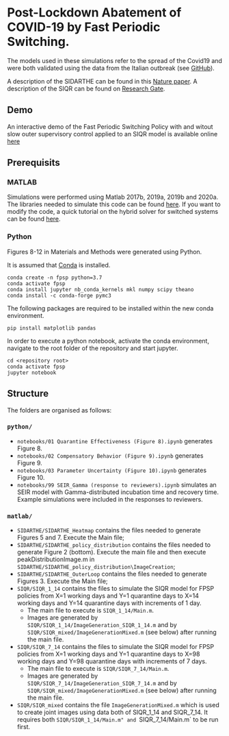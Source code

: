 # Post-Lockdown Abatement of COVID-19 by Fast Periodic Switching.

The models used in these simulations refer to the spread of the Covid19 and were both validated using the data from the Italian outbreak (see [GitHub](https://github.com/pcm-dpc/COVID-19)).

A description of the SIDARTHE can be found in this [Nature paper](https://www.nature.com/articles/s41591-020-0883-7).
A description of the SIQR can be found on [Research Gate]( https://www.researchgate.net/publication/339915690_Quantifying_undetected_COVID-19_cases_and_effects_of_containment_measures_in_Italy_Predicting_phase_2_dynamics).

## Demo

An interactive demo of the Fast Periodic Switching Policy with and witout slow outer supervisory control applied to an SIQR model is available online [here](http://samoa.dcs.gla.ac.uk/covid19dashboard/2020_10_06_group_siqr)

## Prerequisits

### MATLAB

Simulations were performed using Matlab 2017b, 2019a, 2019b and 2020a.
The libraries needed to simulate this code can be found [here](https://it.mathworks.com/matlabcentral/fileexchange/41372-hybrid-equations-toolbox-v2-04).
If you want to modify the code, a quick tutorial on the hybrid solver for switched systems can be found [here](https://www.mathworks.com/videos/hyeq-a-toolbox-for-simulation-of-hybrid-dynamical-systems-81992.html).

### Python

Figures 8-12 in Materials and Methods were generated using Python.

It is assumed that [Conda](https://docs.conda.io/en/latest/miniconda.html) is installed.
```
conda create -n fpsp python=3.7
conda activate fpsp
conda install jupyter nb_conda_kernels mkl numpy scipy theano
conda install -c conda-forge pymc3
```

The following packages are required to be installed within the new conda environment.

`pip install matplotlib pandas  `

In order to execute a python notebook, activate the conda environment, navigate to the root folder of the repository and start jupyter.

```
cd <repository root>
conda activate fpsp
jupyter notebook
```

## Structure

The folders are organised as follows: 

### `python/`

- `notebooks/01 Quarantine Effectiveness (Figure 8).ipynb` generates Figure 8.
- `notebooks/02 Compensatory Behavior (Figure 9).ipynb` generates Figure 9.
- `notebooks/03 Parameter Uncertainty (Figure 10).ipynb` generates Figure 10.
- `notebooks/99 SEIR_Gamma (response to reviewers).ipynb` simulates an SEIR model with Gamma-distributed incubation time and recovery time. Example simulations were included in the responses to reviewers.

### `matlab/`
- `SIDARTHE/SIDARTHE_Heatmap` contains the files needed to generate Figures 5 and 7. Execute the Main file;
- `SIDARTHE/SIDARTHE_policy_distribution` contains the files needed to generate Figure 2 (bottom). Execute the main file and then execute peakDistributionImage.m in 
`SIDARTHE/SIDARTHE_policy_distribution\ImageCreation`;
- `SIDARTHE/SIDARTHE_OuterLoop` contains the files needed to generate Figures 3. Execute the Main file;
- `SIQR/SIQR_1_14` contains the files to simulate the SIQR model for FPSP policies from X=1 working days and Y=1 quarantine days to X=14 working days and Y=14 quarantine days with increments of 1 day.
    - The main file to execute is `SIQR_1_14/Main.m`. 
    - Images are generated by `SIQR/SIQR_1_14/ImageGeneration_SIQR_1_14.m` and by `SIQR/SIQR_mixed/ImageGenerationMixed.m` (see below) after running the main file.
- `SIQR/SIQR_7_14` contains the files to simulate the SIQR model for FPSP policies from X=1 working days and Y=1 quarantine days to X=98 working days and Y=98 quarantine days with increments of 7 days.
    - The main file to execute is `SIQR/SIQR_7_14/Main.m`. 
    - Images are generated by `SIQR/SIQR_7_14/ImageGeneration_SIQR_7_14.m` and by `SIQR/SIQR_mixed/ImageGenerationMixed.m` (see below) after running the main file.
- `SIQR/SIQR_mixed` contains the file `ImageGenerationMixed.m` which is used to create joint images using data both of SIQR_1_14 and SIQR_7_14. It requires both `SIQR/SIQR_1_14/Main.m" and `SIQR_7_14/Main.m` to be run first.











